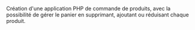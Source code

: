 Création d'une application PHP de commande de produits, avec la possibilité de gérer le panier en supprimant, ajoutant ou réduisant chaque produit.
